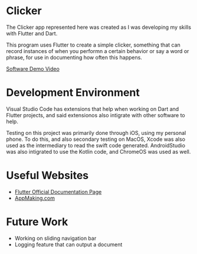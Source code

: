 # Clicker

The Clicker app represented here was created as I was developing my skills with Flutter and Dart. 

This program uses Flutter to create a simple clicker, something that can record instances of when you performn a certain behavior or say a word or phrase, for use in documenting how often this happens. 


[Software Demo Video](http://youtube.link.goes.here)

# Development Environment

Visual Studio Code has extensions that help when working on Dart and Flutter projects, and said extensionos also intigrate with other software to help.

Testing on this project was primarily done through iOS, using my personal phone. To do this, and also secondary testing on MacOS, Xcode was also used as the intermediary to read the swift code generated. AndroidStudio was also intigrated to use the Kotlin code, and ChromeOS was used as well. 

# Useful Websites

- [Flutter Official Documentation Page](https://docs.flutter.dev/)
- [AppMaking.com](https://appmaking.com/)

# Future Work

- Working on sliding navigation bar
- Logging feature that can output a document